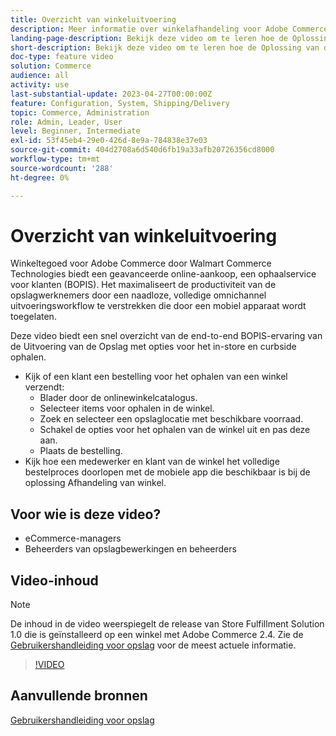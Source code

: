```yaml
---
title: Overzicht van winkeluitvoering
description: Meer informatie over winkelafhandeling voor Adobe Commerce via Walmart Commerce Technologies, een geavanceerde omnichannel afhandeling die een einde maakt aan Online kopen, Ophalen in-Store (BOPIS)-ervaring.
landing-page-description: Bekijk deze video om te leren hoe de Oplossing van de Afhandeling van de Opslag klanten het gemak van in-store en curbside ophaaldienst aanbiedt en werknemers efficiënter, mobiel-klaar uitvoeringswerkschema's opslaat om, stadium, en handbestellingen van de opslagbestellingen aan klanten te selecteren.
short-description: Bekijk deze video om te leren hoe de Oplossing van de Afhandeling van de Opslag klanten het gemak van in-store en curbside ophaaldienst aanbiedt en werknemers efficiënter, mobiel-klaar uitvoeringswerkschema's opslaat om, stadium, en handbestellingen van de opslagbestellingen aan klanten te selecteren.
doc-type: feature video
solution: Commerce
audience: all
activity: use
last-substantial-update: 2023-04-27T00:00:00Z
feature: Configuration, System, Shipping/Delivery
topic: Commerce, Administration
role: Admin, Leader, User
level: Beginner, Intermediate
exl-id: 53f45eb4-29e0-426d-8e9a-784838e37e03
source-git-commit: 404d2708a6d540d6fb19a33afb20726356cd8000
workflow-type: tm+mt
source-wordcount: '288'
ht-degree: 0%

---
```


# Overzicht van winkeluitvoering

Winkeltegoed voor Adobe Commerce door Walmart Commerce Technologies biedt een geavanceerde online-aankoop, een ophaalservice voor klanten (BOPIS). Het maximaliseert de productiviteit van de opslagwerknemers door een naadloze, volledige omnichannel uitvoeringsworkflow te verstrekken die door een mobiel apparaat wordt toegelaten.

Deze video biedt een snel overzicht van de end-to-end BOPIS-ervaring van de Uitvoering van de Opslag met opties voor het in-store en curbside ophalen.

- Kijk of een klant een bestelling voor het ophalen van een winkel verzendt:
   - Blader door de onlinewinkelcatalogus.
   - Selecteer items voor ophalen in de winkel.
   - Zoek en selecteer een opslaglocatie met beschikbare voorraad.
   - Schakel de opties voor het ophalen van de winkel uit en pas deze aan.
   - Plaats de bestelling.
- Kijk hoe een medewerker en klant van de winkel het volledige bestelproces doorlopen met de mobiele app die beschikbaar is bij de oplossing Afhandeling van winkel.

## Voor wie is deze video?

- eCommerce-managers
- Beheerders van opslagbewerkingen en beheerders

## Video-inhoud

>[!NOTE]
>
>De inhoud in de video weerspiegelt de release van Store Fulfillment Solution 1.0 die is geïnstalleerd op een winkel met Adobe Commerce 2.4. Zie de [Gebruikershandleiding voor opslag](https://experienceleague.adobe.com/docs/commerce-merchant-services/store-fulfillment/introduction.html) voor de meest actuele informatie.

>[!VIDEO](https://video.tv.adobe.com/v/343653?quality=12&learn=on)

## Aanvullende bronnen

[Gebruikershandleiding voor opslag](https://experienceleague.adobe.com/docs/commerce-merchant-services/store-fulfillment/introduction.html)
